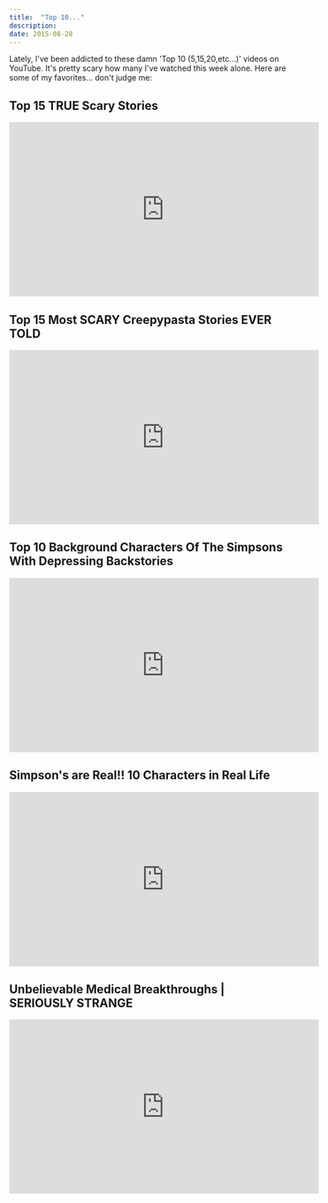 ```yaml
---
title:  "Top 10..."
description:
date: 2015-08-28
---
```


Lately, I've been addicted to these damn 'Top 10 (5,15,20,etc...)' videos on YouTube. It's pretty scary how many I've watched this week alone.
 Here are some of my favorites... don't judge me:

 ## Top 15 TRUE Scary Stories
 <iframe width="560" height="315" src="https://www.youtube.com/embed/uNBWqgyfESc" frameborder="0" allowfullscreen></iframe>

 ## Top 15 Most SCARY Creepypasta Stories EVER TOLD
 <iframe width="560" height="315" src="https://www.youtube.com/embed/DiCgyiLeJrg" frameborder="0" allowfullscreen></iframe>

 ## Top 10 Background Characters Of The Simpsons With Depressing Backstories
 <iframe width="560" height="315" src="https://www.youtube.com/embed/fjBr8NUHJtk" frameborder="0" allowfullscreen></iframe>

 ## Simpson's are Real!! 10 Characters in Real Life
 <iframe width="560" height="315" src="https://www.youtube.com/embed/9Esv-1nuQdM" frameborder="0" allowfullscreen></iframe>

 ## Unbelievable Medical Breakthroughs | SERIOUSLY STRANGE
 <iframe width="560" height="315" src="https://www.youtube.com/embed/N1a7zSeqLg4" frameborder="0" allowfullscreen></iframe>
